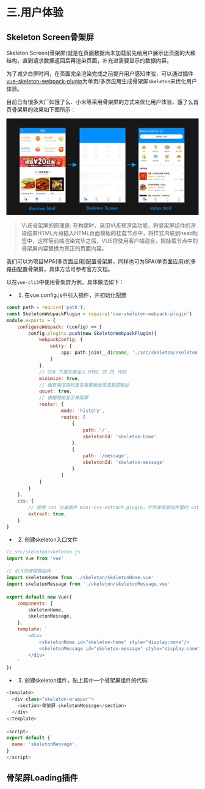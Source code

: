 # 三.用户体验
## Skeleton Screen骨架屏

Skeleton Screen(骨架屏)就是在页面数据尚未加载前先给用户展示出页面的大致结构，直到请求数据返回后再渲染页面，补充进需要显示的数据内容。

为了减少白屏时间，在页面完全渲染完成之前提升用户感知体验，可以通过插件[vue-skeleton-webpack-plugin](https://github.com/lavas-project/vue-skeleton-webpack-plugin)为单页/多页应用生成骨架屏`skeleton`来优化用户体验。

目前已有很多大厂如饿了么、小米等采用骨架屏的方式来优化用户体验，饿了么首页骨架屏的效果如下图所示：

![An image](../.vuepress/images/skeleton.jpg)

>   VUE骨架屏的原理是: 在构建时，采用VUE预渲染功能，将骨架屏组件的渲染结果HTML片段插入HTML页面模板的挂载节点中，将样式内联到head标签中，这样等前端渲染完毕之后，VUE将使用客户端混合，把挂载节点中的骨架屏内容替换为真正的页面内容。

我们可以为项目MPA(多页面应用)配置骨架屏，同样也可为SPA(单页面应用)的多路由配置骨架屏，具体方法可参考官方文档。

以在`vue-cli3`中使用骨架屏为例，具体做法如下：

-  1. 在vue.config.js中引入插件，并初始化配置
```javascript
const path = require('path');
const SkeletonWebpackPlugin = require('vue-skeleton-webpack-plugin')
module.exports = {
    configureWebpack: (config) => {
        config.plugins.push(new SkeletonWebpackPlugin({
            webpackConfig: {
                entry: {
                    app: path.join(__dirname, './src/skeleton/skeleton.js')
                }
            },
            // SPA 下是压缩注入 HTML 的 JS 代码
            minimize: true,
            // 服务端渲染时是否需要输出信息到控制台
            quiet: true,
            // 根据路由显示骨架屏
            router: {
                    mode: 'history',
                    routes: [
                        {
                            path: '/',
                            skeletonId: 'skeleton-home'
                        },
                        {
                            path: '/message',
                            skeletonId: 'skeleton-message'
                        }
                    ]
            }
        }
    },
    css: {
        // 使用 css 分离插件 mini-css-extract-plugin，不然骨架屏组件里的 <style> 不起作用，
        extract: true,
    }
}
```

-  2. 创建skeleton入口文件
```javascript
// src/skeleton/skeleton.js
import Vue from 'vue'

// 引入的骨架屏组件
import skeletonHome from './skeleton/skeletonHome.vue'
import skeletonMessage from './skeleton/skeletonMessage.vue'

export default new Vue({
    components: {
        skeletonHome,
        skeletonMessage,
    },
    template: `
        <div>
            <skeletonHome id="skeleton-home" style="display:none"/>
            <skeletonMessage id="skeleton-message" style="display:none"/>
        </div>
    `
})
```

-  3. 创建skeleton组件，贴上其中一个骨架屏组件的代码:
```javascript
<template>
  <div class="skeleton-wrapper">
    <section>骨架屏-skeletonMessage</section>
  </div>
</template>

<script>
export default {
  name: 'skeletonMessage',
}
</script>
```

## 骨架屏Loading插件







